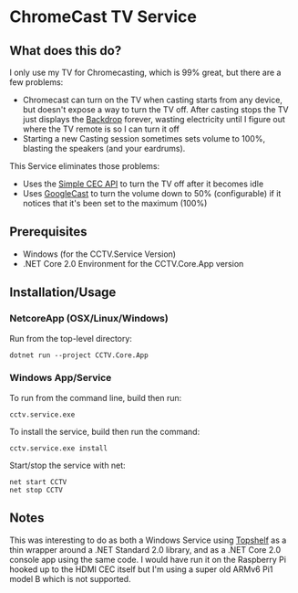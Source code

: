 ﻿# ChromeCast TV Service

## What does this do?
I only use my TV for Chromecasting, which is 99% great, but there are a few problems:
* Chromecast can turn on the TV when casting starts from any device, but doesn't expose a way to turn the TV off. After casting stops the TV just displays the [Backdrop](https://www.google.com/chromecast/backdrop/) forever, wasting electricity until I figure out where the TV remote is so I can turn it off
* Starting a new Casting session sometimes sets volume to 100%, blasting the speakers (and your eardrums).

This Service eliminates those problems:
* Uses the [Simple CEC API](https://github.com/Marcus-L/cecapi) to turn the TV off after it becomes idle
* Uses [GoogleCast](https://github.com/kakone/GoogleCast) to turn the volume down to 50% (configurable) if it notices that it's been set to the maximum (100%)

## Prerequisites

* Windows (for the CCTV.Service Version)
* .NET Core 2.0 Environment for the CCTV.Core.App version

## Installation/Usage

### NetcoreApp (OSX/Linux/Windows)

Run from the top-level directory:
```
dotnet run --project CCTV.Core.App
```

### Windows App/Service

To run from the command line, build then run:
```
cctv.service.exe
```

To install the service, build then run the command:

```
cctv.service.exe install
```

Start/stop the service with net:

```
net start CCTV
net stop CCTV
```

## Notes

This was interesting to do as both a Windows Service using [Topshelf](https://github.com/Topshelf/Topshelf) as a thin wrapper around a .NET Standard 2.0 library, and as a .NET Core 2.0 console app using the same code. I would have run it on the Raspberry Pi hooked up to the HDMI CEC itself but I'm using a super old ARMv6 Pi1 model B which is not supported.